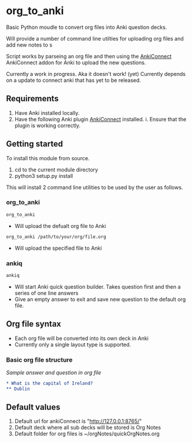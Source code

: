 # org_to_anki

Basic Python moudle to convert org files into Anki question decks.

Will provide a number of command line utilties for uploading org files and add new notes to s

Script works by parseing an org file and then using the [AnkiConnect](https://ankiweb.net/shared/info/2055492159) AnkiConnect addon for Anki to upload the new questions.

Currently a work in progress. Aka it doesn't work! (yet)
Currently depends on a update to connect anki that has yet to be released.

## Requirements

1. Have Anki installed locally.
2. Have the following Anki plugin [AnkiConnect](https://ankiweb.net/shared/info/2055492159) installed. 
    i. Ensure that the plugin is working correctly.

## Getting started

To install this module from source.

1. cd to the current module directory
2. python3 setup.py install

This will install 2 command line utilities to be used by the user as follows.

### org_to_anki

```bash
org_to_anki
```
* Will upload the defualt org file to Anki

```bash
org_to_anki /path/to/your/org/file.org
```
* Will upload the specified file to Anki

### ankiq

```bash
ankiq
```
* Will start Anki quick question builder. Takes question first and then a series of one line answers
* Give an empty answer to exit and save new question to the default org file.


## Org file syntax

* Each org file will be converted into its own deck in Anki
* Currently only a single layout type is supported.

### Basic org file structure

*Sample answer and question in org file*
 ```org
 * What is the capital of Ireland?
 ** Dublin
 ```
 
## Default values

1. Default url for ankiConnect is "http://127.0.0.1:8765/"
2. Default deck where all sub decks will be stored is Org Notes
3. Default folder for org files is ~/orgNotes/quickOrgNotes.org

 